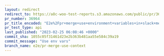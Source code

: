 ```yaml
---
layout: redirect
redirect_to: https://a8c-woo-test-reports.s3.amazonaws.com/public/pr/36964/api/index.html
pr_number: 36964
pr_title_encoded: "E2e%2Fpr+merge+use+environment+variables+in+slack+message+script"
pr_test_type: api
last_published: "2023-02-25 06:08:46 +0000"
commit_sha: 1055c05f31461d23e2b363b481aa55e584c39a19
commit_message: "Use env vars"
branch_name: e2e/pr-merge-use-context
---
```

